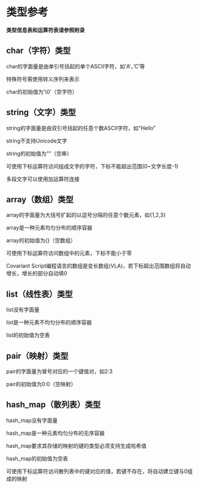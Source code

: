 # 类型参考

**类型信息表和运算符表请参照附录**

## char（字符）类型

char的字面量是由单引号括起的单个ASCII字符，如’A’，’C’等

特殊符号需使用转义序列来表示

char的初始值为’\0’（空字符）

## string（文字）类型

string的字面量是由双引号括起的任意个数ASCII字符，如”Hello”

string不支持Unicode文字

string的初始值为””（空串）

可使用下标运算符访问组成文字的字符，下标不能超出范围\(0~文字长度-1\)

多段文字可以使用加运算符连接

## array（数组）类型

array的字面量为大括号扩起的以逗号分隔的任意个数元素，如{1,2,3}

array是一种元素均匀分布的顺序容器

array的初始值为{}（空数组）

可使用下标运算符访问数组中的元素，下标不能小于零

Covariant Script编程语言的数组是变长数组\(VLA\)，若下标超出范围数组将自动增长，增长的部分自动填0

## list（线性表）类型

list没有字面量

list是一种元素不均匀分布的顺序容器

list的初始值为空表

## pair（映射）类型

pair的字面量为冒号对应的一个键值对，如2:3

pair的初始值为0:0（空映射）

## hash\_map（散列表）类型

hash\_map没有字面量

hash\_map是一种元素均匀分布的无序容器

hash\_map要求其存储的映射的键的类型必须支持生成哈希值

hash\_map的初始值为空表

可使用下标运算符访问散列表中的键对应的值，若键不存在，将自动建立键与0组成的映射

